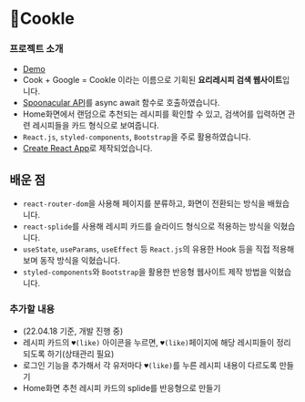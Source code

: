 # 🍳Cookle

### 프로젝트 소개
- [Demo](https://cookle-project.netlify.app/) 
- Cook + Google = Cookle 이라는 이름으로 기획된 **요리레시피 검색 웹사이트**입니다.
- [Spoonacular API](https://spoonacular.com/food-api)를 async await 함수로 호출하였습니다.
- Home화면에서 랜덤으로 추천되는 레시피를 확인할 수 있고, 검색어를 입력하면 관련 레시피들을 카드 형식으로 보여줍니다.
- `React.js`, `styled-components`, `Bootstrap`을 주로 활용하였습니다.
- [Create React App](https://github.com/facebook/create-react-app)로 제작되었습니다.


## 배운 점

- `react-router-dom`을 사용해 페이지를 분류하고, 화면이 전환되는 방식을 배웠습니다.
- `react-splide`를 사용해 레시피 카드를 슬라이드 형식으로 적용하는 방식을 익혔습니다.
- `useState`, `useParams`, `useEffect` 등 `React.js`의 유용한 Hook 등을 직접 적용해보며 동작 방식을 익혔습니다.
- `styled-components`와 `Bootstrap`을 활용한 반응형 웹사이트 제작 방법을 익혔습니다.


### 추가할 내용
- (22.04.18 기준, 개발 진행 중)
- 레시피 카드의 `♥(like)` 아이콘을 누르면, `♥(like)`페이지에 해당 레시피들이 정리되도록 하기(상태관리 필요)
- 로그인 기능을 추가해서 각 유저마다 `♥(like)`를 누른 레시피 내용이 다르도록 만들기 
- Home화면 추천 레시피 카드의 splide를 반응형으로 만들기

